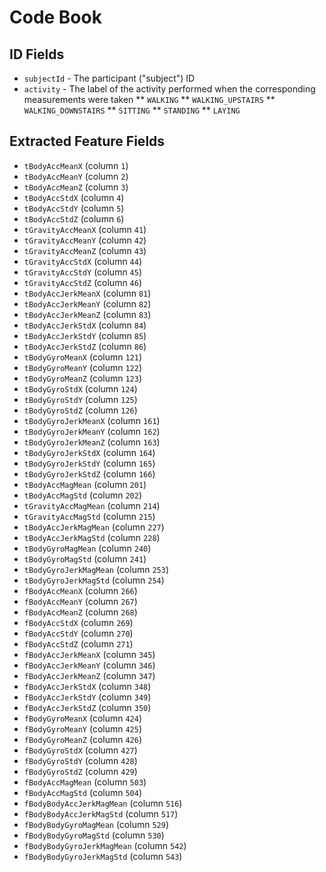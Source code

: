 # Code Book

## ID Fields

* `subjectId` - The participant ("subject") ID
* `activity` - The label of the activity performed when the corresponding measurements were taken
** `WALKING`
** `WALKING_UPSTAIRS`
** `WALKING_DOWNSTAIRS`
** `SITTING`
** `STANDING`
** `LAYING`

## Extracted Feature Fields

* `tBodyAccMeanX` (column `1`)
* `tBodyAccMeanY` (column `2`)
* `tBodyAccMeanZ` (column `3`)
* `tBodyAccStdX` (column `4`)
* `tBodyAccStdY` (column `5`)
* `tBodyAccStdZ` (column `6`)
* `tGravityAccMeanX` (column `41`)
* `tGravityAccMeanY` (column `42`)
* `tGravityAccMeanZ` (column `43`)
* `tGravityAccStdX` (column `44`)
* `tGravityAccStdY` (column `45`)
* `tGravityAccStdZ` (column `46`)
* `tBodyAccJerkMeanX` (column `81`)
* `tBodyAccJerkMeanY` (column `82`)
* `tBodyAccJerkMeanZ` (column `83`)
* `tBodyAccJerkStdX` (column `84`)
* `tBodyAccJerkStdY` (column `85`)
* `tBodyAccJerkStdZ` (column `86`)
* `tBodyGyroMeanX` (column `121`)
* `tBodyGyroMeanY` (column `122`)
* `tBodyGyroMeanZ` (column `123`)
* `tBodyGyroStdX` (column `124`)
* `tBodyGyroStdY` (column `125`)
* `tBodyGyroStdZ` (column `126`)
* `tBodyGyroJerkMeanX` (column `161`)
* `tBodyGyroJerkMeanY` (column `162`)
* `tBodyGyroJerkMeanZ` (column `163`)
* `tBodyGyroJerkStdX` (column `164`)
* `tBodyGyroJerkStdY` (column `165`)
* `tBodyGyroJerkStdZ` (column `166`)
* `tBodyAccMagMean` (column `201`)
* `tBodyAccMagStd` (column `202`)
* `tGravityAccMagMean` (column `214`)
* `tGravityAccMagStd` (column `215`)
* `tBodyAccJerkMagMean` (column `227`)
* `tBodyAccJerkMagStd` (column `228`)
* `tBodyGyroMagMean` (column `240`)
* `tBodyGyroMagStd` (column `241`)
* `tBodyGyroJerkMagMean` (column `253`)
* `tBodyGyroJerkMagStd` (column `254`)
* `fBodyAccMeanX` (column `266`)
* `fBodyAccMeanY` (column `267`)
* `fBodyAccMeanZ` (column `268`)
* `fBodyAccStdX` (column `269`)
* `fBodyAccStdY` (column `270`)
* `fBodyAccStdZ` (column `271`)
* `fBodyAccJerkMeanX` (column `345`)
* `fBodyAccJerkMeanY` (column `346`)
* `fBodyAccJerkMeanZ` (column `347`)
* `fBodyAccJerkStdX` (column `348`)
* `fBodyAccJerkStdY` (column `349`)
* `fBodyAccJerkStdZ` (column `350`)
* `fBodyGyroMeanX` (column `424`)
* `fBodyGyroMeanY` (column `425`)
* `fBodyGyroMeanZ` (column `426`)
* `fBodyGyroStdX` (column `427`)
* `fBodyGyroStdY` (column `428`)
* `fBodyGyroStdZ` (column `429`)
* `fBodyAccMagMean` (column `503`)
* `fBodyAccMagStd` (column `504`)
* `fBodyBodyAccJerkMagMean` (column `516`)
* `fBodyBodyAccJerkMagStd` (column `517`)
* `fBodyBodyGyroMagMean` (column `529`)
* `fBodyBodyGyroMagStd` (column `530`)
* `fBodyBodyGyroJerkMagMean` (column `542`)
* `fBodyBodyGyroJerkMagStd` (column `543`)
